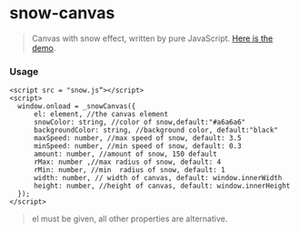 # snow-canvas
> Canvas with snow effect, written by pure JavaScript. [Here is the demo](https://therefor.github.io/snow-canvas/). 

### Usage 
``` 
<script src = "snow.js“></script> 
<script> 
  window.onload = _snowCanvas({ 
      el: element, //the canvas element      
      snowColor: string, //color of snow,default:"#a6a6a6" 
      backgroundColor: string, //background color, default:"black" 
      maxSpeed: number, //max speed of snow, default: 3.5  
      minSpeed: number, //min speed of snow, default: 0.3 
      amount: number, //amount of snow, 150 default 
      rMax: number ,//max radius of snow, default: 4 
      rMin: number, //min  radius of snow, default: 1 
      width: number, // width of canvas, default: window.innerWidth 
      height: number, //height of canvas, default: window.innerHeight 
  });
</script>
``` 

> el must be given, all other properties are alternative. 